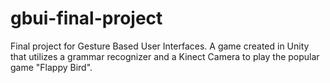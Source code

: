 # gbui-final-project
Final project for Gesture Based User Interfaces. A game created in Unity that utilizes a grammar recognizer and a Kinect Camera to play the popular game "Flappy Bird".

